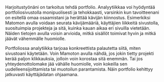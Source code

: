 Harjoitustyönäni on tarkoitus tehdä portfolio. Analyytiikkaa voi hyödyntää portfoliosivustolla monipuolisesti ja tehokkaasti, varsinkin kun tavoitteenani on esitellä omaa osaamistani ja herättää kävijän kiinnostus. Esimerkiksi Matomon avulla voidaan seurata kävijämääriä, käyttäjien liikkeitä sivustolla, suosituimpia projekteja ja sitä, kuinka kauan aikaa eri sivuilla vietetään. Näiden tietojen avulla voisin arvioida, mitkä sisällöt toimivat hyvin ja mitkä jäävät vähemmälle huomiolle. 

Portfoliossa analytiikka tarjoaa konkreettista palautetta siitä, miten sivustoani käytetään. Voin Mamoton avulla nähdä, jos jokin tietty projekti kerää paljon klikkauksia, jolloin voin korostaa sitä enemmän. Tai jos yhteydenottolomake jää vähälle huomiolle, voin kokeilla sen uudelleensijoittamista tai muotoilun parantamista. Näin portfolio kehittyy jatkuvasti käyttäjädatan ohjaamana.
